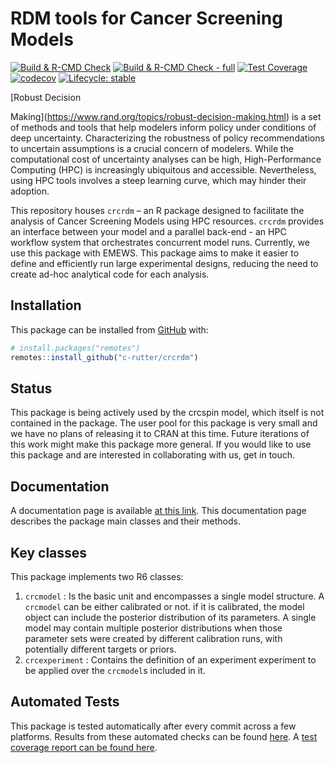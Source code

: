 
<!-- README.md is generated from README.Rmd. Please edit that file -->

# RDM tools for Cancer Screening Models

<!-- badges: start -->

[![Build & R-CMD
Check](https://github.com/c-rutter/crcrdm/workflows/R-CMD-check/badge.svg)](https://github.com/c-rutter/crcrdm/actions)
[![Build & R-CMD Check -
full](https://github.com/c-rutter/crcrdm/workflows/R-CMD-check-full/badge.svg)](https://github.com/c-rutter/crcrdm/actions)
[![Test
Coverage](https://github.com/c-rutter/crcrdm/workflows/test-coverage/badge.svg)](https://github.com/c-rutter/crcrdm/actions)
[![codecov](https://codecov.io/gh/c-rutter/crcrdm/branch/master/graph/badge.svg?token=G4E73T9WOO)](https://codecov.io/gh/c-rutter/crcrdm)
[![Lifecycle:
stable](https://img.shields.io/badge/lifecycle-stable-green.svg)](https://www.tidyverse.org/lifecycle/#stable)
<!-- badges: end --> [Robust Decision
Making](https://www.rand.org/topics/robust-decision-making.html) is a
set of methods and tools that help modelers inform policy under
conditions of deep uncertainty. Characterizing the robustness of policy
recommendations to uncertain assumptions is a crucial concern of
modelers. While the computational cost of uncertainty analyses can be
high, High-Performance Computing (HPC) is increasingly ubiquitous and
accessible. Nevertheless, using HPC tools involves a steep learning
curve, which may hinder their adoption.

This repository houses `crcrdm` – an R package designed to facilitate
the analysis of Cancer Screening Models using HPC resources. `crcrdm`
provides an interface between your model and a parallel back-end - an
HPC workflow system that orchestrates concurrent model runs. Currently,
we use this package with EMEWS. This package aims to make it easier to
define and efficiently run large experimental designs, reducing the need
to create ad-hoc analytical code for each analysis.

<!--
The package includes features useful in ongoing analyses performed with the [CRC-SPIN](https://pubmed.ncbi.nlm.nih.gov/20647403/) model. First, it partitions the memory usage of models to a manageable size (e.g., the same model run is parallelized across different computing processes and nodes). The package also supports multi-model experimental designs. This package may also help facilitate modeling transparency by separating the analytical workflow from the model.

This package implements the `crcmodel` and the `crcexperiment` R6 classes and can be used to perform Robust Decision Making Analyses of multiple cancer screening models using High-Performance Computing resources. The package supports large-scale computational tasks that have historically been deemed unfeasible for microsimulation models, such as defining and conducting Probabilistic Sensitivity Analyses (PSAs) or robustness analyses of large models and large combinations of parameter sets.
-->

## Installation

This package can be installed from [GitHub](https://github.com/) with:

``` r
# install.packages("remotes")
remotes::install_github("c-rutter/crcrdm")
```

## Status

This package is being actively used by the crcspin model, which itself
is not contained in the package. The user pool for this package is very
small and we have no plans of releasing it to CRAN at this time. Future
iterations of this work might make this package more general. If you
would like to use this package and are interested in collaborating with
us, get in touch.

## Documentation

A documentation page is available [at this
link](https://c-rutter.github.io/crcrdm). This documentation page
describes the package main classes and their methods.

## Key classes

This package implements two R6 classes:

1.  `crcmodel` : Is the basic unit and encompasses a single model
    structure. A `crcmodel` can be either calibrated or not. if it is
    calibrated, the model object can include the posterior distribution
    of its parameters. A single model may contain multiple posterior
    distributions when those parameter sets were created by different
    calibration runs, with potentially different targets or priors.
2.  `crcexperiment` : Contains the definition of an experiment
    experiment to be applied over the `crcmodel`s included in it.

## Automated Tests

This package is tested automatically after every commit across a few
platforms. Results from these automated checks can be found
[here](https://github.com/c-rutter/crcrdm/actions). A [test coverage
report can be found here](https://app.codecov.io/gh/c-rutter/crcrdm).
